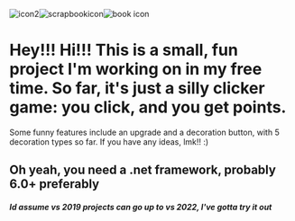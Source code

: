 ![icon2](https://github.com/user-attachments/assets/440bc580-2f77-4e5e-a5e4-d08138961472)![scrapbookicon](https://github.com/user-attachments/assets/fdc16405-7e6d-44bb-8112-cd9910a6cfb2)![book icon](https://github.com/user-attachments/assets/c561205c-9acc-4008-937f-53be4e778b0d)



# Hey!!! Hi!!! This is a small, fun project I'm working on in my free time. So far, it's just a silly clicker game: you click, and you get points.
Some funny features include an upgrade and a decoration button, with 5 decoration types so far.
If you have any ideas, lmk!! :)
## Oh yeah, you need a .net framework, probably 6.0+ preferably

##### Id assume vs 2019 projects can go up to vs 2022, I've gotta try it out
